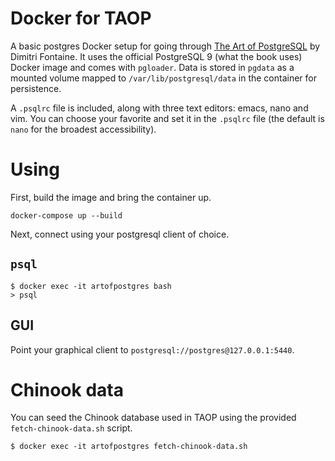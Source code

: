 # Docker for TAOP
A basic postgres Docker setup for going through [The Art of PostgreSQL](https://tapoueh.org/)
by Dimitri Fontaine. It uses the official PostgreSQL 9 (what the book uses)
Docker image and comes with `pgloader`. Data is stored in `pgdata` as a mounted
volume mapped to `/var/lib/postgresql/data` in the container for persistence.

A `.psqlrc` file is included, along with three text editors: emacs, nano and
vim. You can choose your favorite and set it in the `.psqlrc` file (the default
is `nano` for the broadest accessibility).

# Using
First, build the image and bring the container up.

```shell
docker-compose up --build
```

Next, connect using your postgresql client of choice.

## `psql`
```shell
$ docker exec -it artofpostgres bash
> psql
```

## GUI
Point your graphical client to `postgresql://postgres@127.0.0.1:5440`.

# Chinook data
You can seed the Chinook database used in TAOP using the provided
`fetch-chinook-data.sh` script.

```shell
$ docker exec -it artofpostgres fetch-chinook-data.sh
```
